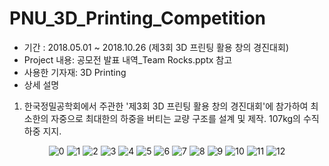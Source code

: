 # PNU_3D_Printing_Competition
- 기간 : 2018.05.01 ~ 2018.10.26 (제3회 3D 프린팅 활용 창의 경진대회)
- Project 내용: 공모전 발표 내역_Team Rocks.pptx 참고
- 사용한 기자재: 3D Printing
- 상세 설명
1) 한국정밀공학회에서 주관한 '제3회 3D 프린팅 활용 창의 경진대회'에 참가하여 최소한의 자중으로 최대한의 하중을 버티는 교량 구조를 설계 및 제작. 107kg의 수직하중 지지.

<p align="center">
  <img src="https://github.com/MooDongLee/PNU_3D_Printing_Competition/assets/47058935/e8a22d56-5a10-44a9-b9d0-c9e45008df3b" alt="0" width="number" />
  <img src="https://github.com/MooDongLee/PNU_3D_Printing_Competition/assets/47058935/b2458ec3-3e25-46cb-92b8-4617caada280" alt="1" width="number" />
  <img src="https://github.com/MooDongLee/PNU_3D_Printing_Competition/assets/47058935/8ba73ac5-b28c-413d-89e1-37f18d28b96e" alt="2" width="number" />
  <img src="https://github.com/MooDongLee/PNU_3D_Printing_Competition/assets/47058935/04eb50bd-57a9-4ea2-b038-42528058db66" alt="3" width="number" />
  <img src="https://github.com/MooDongLee/PNU_3D_Printing_Competition/assets/47058935/f71edcff-8a1a-4dc6-bfab-c842afb1d410" alt="4" width="number" />
  <img src="https://github.com/MooDongLee/PNU_3D_Printing_Competition/assets/47058935/4919397f-02df-4feb-950d-05ecdb944438" alt="5" width="number" />
  <img src="https://github.com/MooDongLee/PNU_3D_Printing_Competition/assets/47058935/39f6b7a0-d6d7-4e43-8bf1-483af84bfbdf" alt="6" width="number" />
  <img src="https://github.com/MooDongLee/PNU_3D_Printing_Competition/assets/47058935/ab3af768-f606-46e7-ad98-07c97e20ad09" alt="7" width="number" />
  <img src="https://github.com/MooDongLee/PNU_3D_Printing_Competition/assets/47058935/b7c1a303-73a0-4c7f-9819-5710394b1976" alt="8" width="number" />
  <img src="https://github.com/MooDongLee/PNU_3D_Printing_Competition/assets/47058935/b78b25a7-ea4e-4042-94c6-acdff4763266" alt="9" width="number" />
  <img src="https://github.com/MooDongLee/PNU_3D_Printing_Competition/assets/47058935/71082e20-c3e7-49f0-b92e-4dd5a610ddbd" alt="10" width="number" />
  <img src="https://github.com/MooDongLee/PNU_3D_Printing_Competition/assets/47058935/52c903ea-e11d-4989-aa41-5baf3f7a7434" alt="11" width="number" />
  <img src="https://github.com/MooDongLee/PNU_3D_Printing_Competition/assets/47058935/99e2d531-62f1-48a1-97ba-59848b683936" alt="12" width="number" />
  </p>
